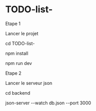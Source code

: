# TODO-list-

Etape 1 

Lancer le projet 

cd TODO-list-

npm install

npm run dev


Etape 2 

Lancer le serveur json 

cd backend 

json-server --watch db.json --port 3000


